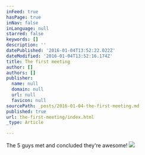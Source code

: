 ```yaml
---
inFeed: true
hasPage: true
inNav: false
inLanguage: null
starred: false
keywords: []
description: ''
datePublished: '2016-01-04T13:52:22.022Z'
dateModified: '2016-01-04T13:52:16.174Z'
title: The first meeting
author: []
authors: []
publisher:
  name: null
  domain: null
  url: null
  favicon: null
sourcePath: _posts/2016-01-04-the-first-meeting.md
published: true
url: the-first-meeting/index.html
_type: Article

---
```

The 5 guys met and concluded they're awesome!
![](https://the-grid-user-content.s3-us-west-2.amazonaws.com/a328a187-4826-4775-bad3-79469309e663.jpg)